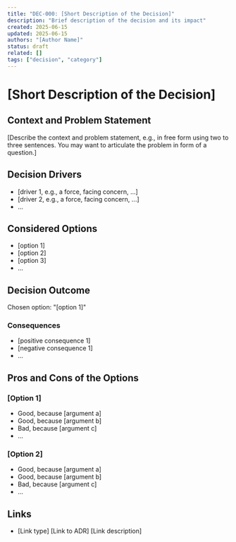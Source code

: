 ```yaml
---
title: "DEC-000: [Short Description of the Decision]"
description: "Brief description of the decision and its impact"
created: 2025-06-15
updated: 2025-06-15
authors: "[Author Name]"
status: draft
related: []
tags: ["decision", "category"]
---
```


# [Short Description of the Decision]

## Context and Problem Statement

[Describe the context and problem statement, e.g., in free form using two to three sentences. You may want to articulate the problem in form of a question.]

## Decision Drivers

* [driver 1, e.g., a force, facing concern, ...]
* [driver 2, e.g., a force, facing concern, ...]
* ...

## Considered Options

* [option 1]
* [option 2]
* [option 3]
* ...

## Decision Outcome

Chosen option: "[option 1]"

### Consequences

* [positive consequence 1]
* [negative consequence 1]
* ...

## Pros and Cons of the Options

### [Option 1]

* Good, because [argument a]
* Good, because [argument b]
* Bad, because [argument c]
* ...

### [Option 2]

* Good, because [argument a]
* Good, because [argument b]
* Bad, because [argument c]
* ...

## Links

* [Link type] [Link to ADR] [Link description]
